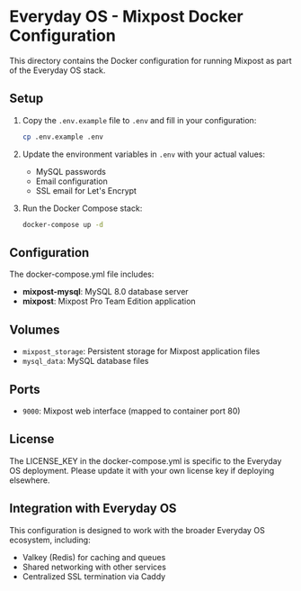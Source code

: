 # Everyday OS - Mixpost Docker Configuration

This directory contains the Docker configuration for running Mixpost as part of the Everyday OS stack.

## Setup

1. Copy the `.env.example` file to `.env` and fill in your configuration:
   ```bash
   cp .env.example .env
   ```

2. Update the environment variables in `.env` with your actual values:
   - MySQL passwords
   - Email configuration
   - SSL email for Let's Encrypt

3. Run the Docker Compose stack:
   ```bash
   docker-compose up -d
   ```

## Configuration

The docker-compose.yml file includes:
- **mixpost-mysql**: MySQL 8.0 database server
- **mixpost**: Mixpost Pro Team Edition application

## Volumes

- `mixpost_storage`: Persistent storage for Mixpost application files
- `mysql_data`: MySQL database files

## Ports

- `9000`: Mixpost web interface (mapped to container port 80)

## License

The LICENSE_KEY in the docker-compose.yml is specific to the Everyday OS deployment. 
Please update it with your own license key if deploying elsewhere.

## Integration with Everyday OS

This configuration is designed to work with the broader Everyday OS ecosystem, including:
- Valkey (Redis) for caching and queues
- Shared networking with other services
- Centralized SSL termination via Caddy